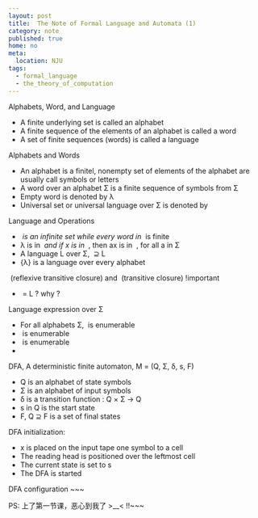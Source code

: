 ```yaml
---
layout: post
title:  The Note of Formal Language and Automata (1)
category: note
published: true
home: no
meta:
  location: NJU
tags:
  - formal_language
  - the_theory_of_computation
---
```


Alphabets, Word, and Language

* A finite underlying set is called an alphabet
* A finite sequence of the elements of an alphabet is called a word
* A set of finite sequences (words) is called a language

Alphabets and Words

* An alphabet is a finitel, nonempty set of elements of the alphabet are usually call symbols or letters
* A word over an alphabet &Sigma; is a finite sequence of symbols from &Sigma;
* Empty word is denoted by &lambda;
* Universal set or universal language over &Sigma; is denoted by <math>&Sigma;^*</math>

Language and Operations

* <math>&Sigma;^*</math> is an infinite set while every word in <math>&Sigma;^*</math> is finite
* &lambda; is in <math>&Sigma;^*</math> and if x is in <math>&Sigma;^*</math> , then ax is in <math>&Sigma;^*</math> , for all a in &Sigma; 
* A language L over &Sigma;, <math>&Sigma;^*</math> &supe; L
* {&lambda;} is a language over every alphabet

<math>L^*</math> (reflexive transitive closure) and <math> L^+</math> (transitive closure) !important

* <math>L^+</math> = L<math>L^*</math> ? why ?

Language expression over &Sigma;

* For all alphabets &Sigma;, <math>&Sigma^*</math> is enumerable
* <math>E_&Sigma;</math> is enumerable
* <math>L_&Sigma;</math> is enumerable
* <math>L_&Sigma; &sub; 2^&Sigma;^*</math> 

DFA, A deterministic finite automaton, M = (Q, &Sigma;, &delta;, s, F)

* Q is an alphabet of state symbols
* &Sigma; is an alphabet of input symbols
* &delta; is a transition function : Q &times; &Sigma; -> Q
* s in Q is the start state
* F, Q &supe; F is a set of final states 

DFA initialization:

* x is placed on the input tape one symbol to a cell
* The reading head is positioned over the leftmost cell
* The current state is set to s
* The DFA is started

DFA configuration ~~~

PS: 上了第一节课，恶心到我了 >__< !!~~~

